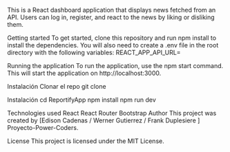 This is a React dashboard application that displays news fetched from an API. Users can log in, register, and react to the news by liking or disliking them.

Getting started
To get started, clone this repository and run npm install to install the dependencies. You will also need to create a .env file in the root directory with the following variables:
REACT_APP_API_URL=<your API URL>

Running the application
To run the application, use the npm start command. This will start the application on http://localhost:3000.

Instalación
Clonar el repo
git clone 

Instalación
cd ReportifyApp
npm install
npm run dev
  
  
  
  
Technologies used
React
React Router
Bootstrap
Author
This project was created by [Edison Cadenas / Werner Gutierrez / Frank Duplesiere ]  Proyecto-Power-Coders.

License
This project is licensed under the MIT License.
